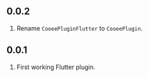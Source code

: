 ## 0.0.2

1. Rename `CooeePluginFlutter` to `CooeePlugin`.

## 0.0.1

1. First working Flutter plugin.
